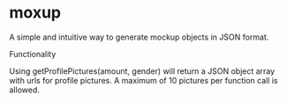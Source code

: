 # moxup
A simple and intuitive way to generate mockup objects in JSON format.

Functionality

Using getProfilePictures(amount, gender) will return a JSON object array with urls for profile pictures. 
A maximum of 10 pictures per function call is allowed. 
